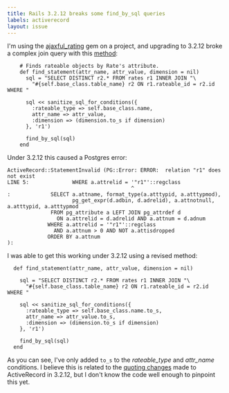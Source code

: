 ```yaml
---
title: Rails 3.2.12 breaks some find_by_sql queries 
labels: activerecord
layout: issue
---
```


I'm using the [ajaxful_rating](https://github.com/edgarjs/ajaxful-rating) gem on a project, and upgrading to 3.2.12 broke a complex join query with this [method](https://github.com/edgarjs/ajaxful-rating/blob/rails3/lib/axr/model.rb#L235-L246):

```
    # Finds rateable objects by Rate's attribute.
    def find_statement(attr_name, attr_value, dimension = nil)
      sql = "SELECT DISTINCT r2.* FROM rates r1 INNER JOIN "\
        "#{self.base_class.table_name} r2 ON r1.rateable_id = r2.id WHERE "

      sql << sanitize_sql_for_conditions({
        :rateable_type => self.base_class.name,
        attr_name => attr_value,
        :dimension => (dimension.to_s if dimension)
      }, 'r1')

      find_by_sql(sql)
    end
```

Under 3.2.12 this caused a Postgres error:

```
ActiveRecord::StatementInvalid (PG::Error: ERROR:  relation "r1" does not exist
LINE 5:              WHERE a.attrelid = '"r1"'::regclass
                                        ^
:             SELECT a.attname, format_type(a.atttypid, a.atttypmod),
                     pg_get_expr(d.adbin, d.adrelid), a.attnotnull, a.atttypid, a.atttypmod
              FROM pg_attribute a LEFT JOIN pg_attrdef d
                ON a.attrelid = d.adrelid AND a.attnum = d.adnum
             WHERE a.attrelid = '"r1"'::regclass
               AND a.attnum > 0 AND NOT a.attisdropped
             ORDER BY a.attnum
):
```

I was able to get this working under 3.2.12 using a revised method:

```
  def find_statement(attr_name, attr_value, dimension = nil)

    sql = "SELECT DISTINCT r2.* FROM rates r1 INNER JOIN "\
      "#{self.base_class.table_name} r2 ON r1.rateable_id = r2.id WHERE "

    sql << sanitize_sql_for_conditions({
      :rateable_type => self.base_class.name.to_s,
      attr_name => attr_value.to_s,
      :dimension => (dimension.to_s if dimension)
    }, 'r1')

    find_by_sql(sql)
  end
```

As you can see, I've only added `to_s` to the _rateable_type_ and _attr_name_ conditions. I believe this is related to the [quoting changes](https://github.com/rails/rails/compare/v3.2.11...v3.2.12#L9R29) made to ActiveRecord in 3.2.12, but I don't know the code well enough to pinpoint this yet.

